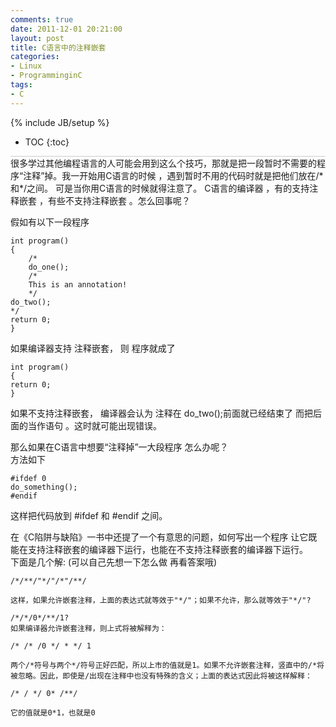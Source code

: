 ```yaml
---
comments: true
date: 2011-12-01 20:21:00
layout: post
title: C语言中的注释嵌套
categories:
- Linux
- ProgramminginC
tags:
- C
---
```


{% include JB/setup %}
* TOC
{:toc}
<div style="border-bottom: 1px solid #ccc;line-height: 1.3em;"></div>
很多学过其他编程语言的人可能会用到这么个技巧，那就是把一段暂时不需要的程序“注释”掉。我一开始用C语言的时候 ，遇到暂时不用的代码时就是把他们放在/*和*/之间。  
可是当你用C语言的时候就得注意了。  
C语言的编译器 ，有的支持注释嵌套 ，有些不支持注释嵌套 。怎么回事呢？  
  
假如有以下一段程序  

    int program()  
    {    
        /*  
        do_one();  
        /*  
        This is an annotation!  
        */  
    do_two();  
    */  
    return 0;  
    }  
  
  
如果编译器支持 注释嵌套， 则 程序就成了  
  
    int program()  
    {  
    return 0;  
    }  
如果不支持注释嵌套， 编译器会认为 注释在 do_two();前面就已经结束了 而把后面的当作语句 。这时就可能出现错误。  
  
那么如果在C语言中想要“注释掉”一大段程序 怎么办呢？  
方法如下  

    #ifdef 0  
    do_something();  
    #endif  
  
这样把代码放到 #ifdef 和 #endif 之间。  
  
在《C陷阱与缺陷》一书中还提了一个有意思的问题，如何写出一个程序 让它既能在支持注释嵌套的编译器下运行，也能在不支持注释嵌套的编译器下运行。  
下面是几个解: (可以自己先想一下怎么做 再看答案哦)  
  
    /*/**/"*/"/*"/**/

    这样，如果允许嵌套注释，上面的表达式就等效于"*/"；如果不允许，那么就等效于"*/"?  
  
    /*/*/0*/**/1?  
    如果编译器允许嵌套注释，则上式将被解释为：

    /* /* /0 */ * */ 1

    两个/*符号与两个*/符号正好匹配，所以上市的值就是1。如果不允许嵌套注释，竖直中的/*将被忽略。因此，即使是/出现在注释中也没有特殊的含义；上面的表达式因此将被这样解释：

    /* / */ 0* /**/

    它的值就是0*1，也就是0



 
